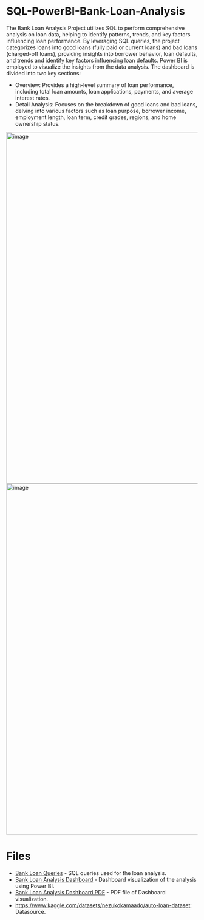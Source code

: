 # SQL-PowerBI-Bank-Loan-Analysis

The Bank Loan Analysis Project utilizes SQL to perform comprehensive analysis on loan data, helping to identify patterns, trends, and key factors influencing loan performance. By leveraging SQL queries, the project categorizes loans into good loans (fully paid or current loans) and bad loans (charged-off loans), providing insights into borrower behavior, loan defaults, and trends and identify key factors influencing loan defaults. 
Power BI is employed to visualize the insights from the data analysis. The dashboard is divided into two key sections:
- Overview: Provides a high-level summary of loan performance, including total loan amounts, loan applications, payments, and average interest rates.
- Detail Analysis: Focuses on the breakdown of good loans and bad loans, delving into various factors such as loan purpose, borrower income, employment length, loan term, credit grades, regions, and home ownership status.

<img width="925" alt="image" src="https://github.com/user-attachments/assets/941301d5-8c6c-4113-ba8e-9ade3c13fd07">
<img width="925" alt="image" src="https://github.com/user-attachments/assets/5b268da8-044d-4739-ae64-f72e63994454">

# Files

- [Bank Loan Queries](https://github.com/AnnaQ01/SQL-PowerBI-Bank-Loan-Analysis/blob/main/Bank%20Loan%20Queries.sql) - SQL queries used for the loan analysis.
- [Bank Loan Analysis Dashboard](https://github.com/AnnaQ01/SQL-PowerBI-Bank-Loan-Analysis/blob/main/Bank%20Loan%20Analysis%20DashBoard.pbix) - Dashboard visualization of the analysis using Power BI.
- [Bank Loan Analysis Dashboard PDF](https://github.com/AnnaQ01/SQL-PowerBI-Bank-Loan-Analysis/blob/main/Bank%20Loan%20Analysis%20DashBoard.pdf) - PDF file of Dashboard visualization.
- https://www.kaggle.com/datasets/nezukokamaado/auto-loan-dataset: Datasource. 
